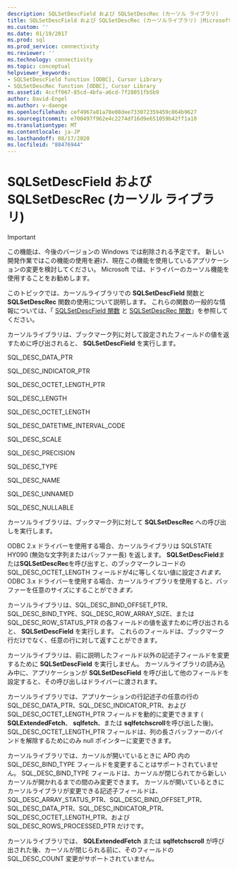 ```yaml
---
description: SQLSetDescField および SQLSetDescRec (カーソル ライブラリ)
title: SQLSetDescField および SQLSetDescRec (カーソルライブラリ) |Microsoft Docs
ms.custom: ''
ms.date: 01/19/2017
ms.prod: sql
ms.prod_service: connectivity
ms.reviewer: ''
ms.technology: connectivity
ms.topic: conceptual
helpviewer_keywords:
- SQLSetDescField function [ODBC], Cursor Library
- SQLSetDescRec function [ODBC], Cursor Library
ms.assetid: 4ccff067-85cd-4bfa-a6cd-7f28051fb5b9
author: David-Engel
ms.author: v-daenge
ms.openlocfilehash: cef4967a81a78e08dee733072359459c864b9627
ms.sourcegitcommit: e700497f962e4c2274df16d9e651059b42ff1a10
ms.translationtype: MT
ms.contentlocale: ja-JP
ms.lasthandoff: 08/17/2020
ms.locfileid: "88476944"
---
```

# <a name="sqlsetdescfield-and-sqlsetdescrec-cursor-library"></a>SQLSetDescField および SQLSetDescRec (カーソル ライブラリ)
> [!IMPORTANT]  
>  この機能は、今後のバージョンの Windows では削除される予定です。 新しい開発作業ではこの機能の使用を避け、現在この機能を使用しているアプリケーションの変更を検討してください。 Microsoft では、ドライバーのカーソル機能を使用することをお勧めします。  
  
 このトピックでは、カーソルライブラリでの **SQLSetDescField** 関数と **SQLSetDescRec** 関数の使用について説明します。 これらの関数の一般的な情報については、「 [SQLSetDescField 関数](../../../odbc/reference/syntax/sqlsetdescfield-function.md) と [SQLSetDescRec 関数](../../../odbc/reference/syntax/sqlsetdescrec-function.md)」を参照してください。  
  
 カーソルライブラリは、ブックマーク列に対して設定されたフィールドの値を返すために呼び出されると、 **SQLSetDescField** を実行します。  
  
 SQL_DESC_DATA_PTR  
  
 SQL_DESC_INDICATOR_PTR  
  
 SQL_DESC_OCTET_LENGTH_PTR  
  
 SQL_DESC_LENGTH  
  
 SQL_DESC_OCTET_LENGTH  
  
 SQL_DESC_DATETIME_INTERVAL_CODE  
  
 SQL_DESC_SCALE  
  
 SQL_DESC_PRECISION  
  
 SQL_DESC_TYPE  
  
 SQL_DESC_NAME  
  
 SQL_DESC_UNNAMED  
  
 SQL_DESC_NULLABLE  
  
 カーソルライブラリは、ブックマーク列に対して **SQLSetDescRec** への呼び出しを実行します。  
  
 ODBC 2.x ドライバーを使用する場合、カーソルライブラリは SQLSTATE HY090 (無効な文字列またはバッファー長) を返します。 **SQLSetDescField**または**SQLSetDescRec**を呼び出すと、のブックマークレコードの SQL_DESC_OCTET_LENGTH フィールドが4に等しくない値に設定さ*れます。* ODBC 3.x ドライバーを使用する場合、カーソルライブラリを使用すると、バッファーを任意のサイズにすることができ*ます。*  
  
 カーソルライブラリは、SQL_DESC_BIND_OFFSET_PTR、SQL_DESC_BIND_TYPE、SQL_DESC_ROW_ARRAY_SIZE、または SQL_DESC_ROW_STATUS_PTR の各フィールドの値を返すために呼び出されると、 **SQLSetDescField** を実行します。 これらのフィールドは、ブックマーク行だけでなく、任意の行に対して返すことができます。  
  
 カーソルライブラリは、前に説明したフィールド以外の記述子フィールドを変更するために **SQLSetDescField** を実行しません。 カーソルライブラリの読み込み中に、アプリケーションが **SQLSetDescField** を呼び出して他のフィールドを設定すると、その呼び出しはドライバーに渡されます。  
  
 カーソルライブラリでは、アプリケーションの行記述子の任意の行の SQL_DESC_DATA_PTR、SQL_DESC_INDICATOR_PTR、および SQL_DESC_OCTET_LENGTH_PTR フィールドを動的に変更できます ( **SQLExtendedFetch**、 **sqlfetch**、または **sqlfetchscroll**を呼び出した後)。 SQL_DESC_OCTET_LENGTH_PTR フィールドは、列の長さバッファーのバインドを解除するためにのみ null ポインターに変更できます。  
  
 カーソルライブラリでは、カーソルが開いているときに APD 内の SQL_DESC_BIND_TYPE フィールドを変更することはサポートされていません。 SQL_DESC_BIND_TYPE フィールドは、カーソルが閉じられてから新しいカーソルが開かれるまでの間のみ変更できます。 カーソルが開いているときにカーソルライブラリが変更できる記述子フィールドは、SQL_DESC_ARRAY_STATUS_PTR、SQL_DESC_BIND_OFFSET_PTR、SQL_DESC_DATA_PTR、SQL_DESC_INDICATOR_PTR、SQL_DESC_OCTET_LENGTH_PTR、および SQL_DESC_ROWS_PROCESSED_PTR だけです。  
  
 カーソルライブラリでは、 **SQLExtendedFetch** または **sqlfetchscroll** が呼び出された後、カーソルが閉じられる前に、そのフィールドの SQL_DESC_COUNT 変更がサポートされていません。
